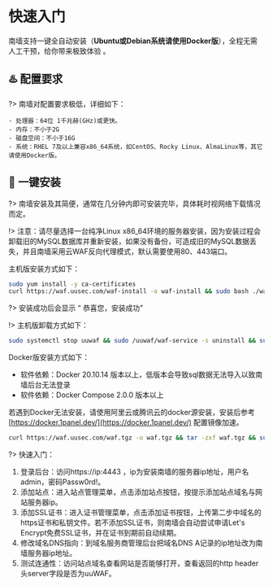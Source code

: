 # 快速入门
南墙支持一键全自动安装（**Ubuntu或Debian系统请使用Docker版**），全程无需人工干预，给你带来极致体验 。



##  :hotsprings: 配置要求 <!-- {docsify-ignore} -->
?> 南墙对配置要求极低，详细如下：

  ```
  - 处理器：64位 1千兆赫(GHz)或更快。
  - 内存：不小于2G
  - 磁盘空间：不小于16G
  - 系统：RHEL 7及以上兼容x86_64系统，如CentOS、Rocky Linux、AlmaLinux等，其它请使用Docker版。
  ```



## :rocket: 一键安装 <!-- {docsify-ignore} -->
?> 南墙安装及其简便，通常在几分钟内即可安装完毕，具体耗时视网络下载情况而定。

!> 注意：请尽量选择一台纯净Linux x86_64环境的服务器安装，因为安装过程会卸载旧的MySQL数据库并重新安装，如果没有备份，可造成旧的MySQL数据丢失，并且南墙采用云WAF反向代理模式，默认需要使用80、443端口。

主机版安装方式如下：

```bash
sudo yum install -y ca-certificates
curl https://waf.uusec.com/waf-install -o waf-install && sudo bash ./waf-install && rm -f ./waf-install
```

?> 安装成功后会显示 “ 恭喜您，安装成功”

!> 主机版卸载方式如下：

```bash
sudo systemctl stop uuwaf && sudo /uuwaf/waf-service -s uninstall && sudo rm -rf /uuwaf
```

Docker版安装方式如下： 

- 软件依赖：Docker 20.10.14 版本以上，低版本会导致sql数据无法导入以致南墙后台无法登录
- 软件依赖：Docker Compose 2.0.0 版本以上

若遇到Docker无法安装，请使用阿里云或腾讯云的docker源安装，安装后参考 [https://docker.1panel.dev/](https://docker.1panel.dev/) 配置镜像加速。

```bash
curl https://waf.uusec.com/waf.tgz -o waf.tgz && tar -zxf waf.tgz && sudo bash ./waf/uuwaf.sh
```

?> 快速入门：

1. 登录后台：访问https://ip:4443 ，ip为安装南墙的服务器ip地址，用户名admin，密码Passw0rd!。
2. 添加站点：进入站点管理菜单，点击添加站点按钮，按提示添加站点域名与网站服务器ip。
3. 添加SSL证书：进入证书管理菜单，点击添加证书按钮，上传第二步中域名的https证书和私钥文件。若不添加SSL证书，则南墙会自动尝试申请Let's Encrypt免费SSL证书，并在证书到期前自动续期。
4. 修改域名DNS指向：到域名服务商管理后台把域名DNS A记录的ip地址改为南墙服务器ip地址。
5. 测试连通性：访问站点域名查看网站是否能够打开，查看返回的http header头server字段是否为uuWAF。